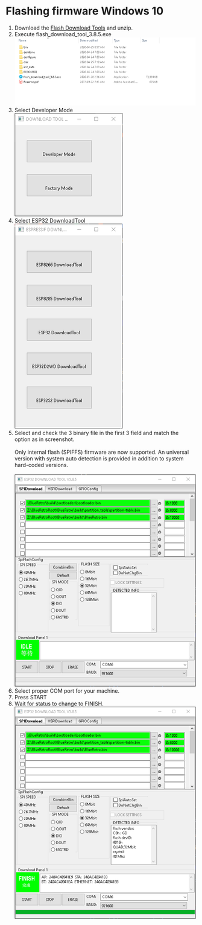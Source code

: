 # Flashing firmware Windows 10
1. Download the [Flash Download Tools](https://www.espressif.com/en/support/download/other-tools) and unzip.
2. Execute flash_download_tool_3.8.5.exe\
![](img/explorer_iaheNf1C24.png)
3. Select Developer Mode\
![](img/flash_download_tool_3.8.5_TlqnyxB9Ji.png)
4. Select ESP32 DownloadTool\
![](img/flash_download_tool_3.8.5_WXhPGbf8md.png)
5. Select and check the 3 binary file in the first 3 field and match the option as in screenshot.\
\
Only internal flash (SPIFFS) firmware are now supported. An universal version with system auto detection is provided in addition to system hard-coded versions.\
\
![](img/flash_download_tool_3.8.5_lBiiCrN3Gd.png)
6. Select proper COM port for your machine.
7. Press START
8. Wait for status to change to FINISH.\
![](img/flash_download_tool_3.8.5_BDyWW8n9Wb.png)